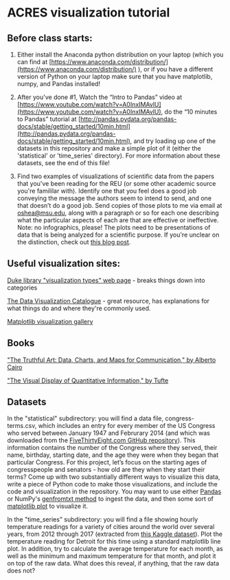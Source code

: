 # ACRES visualization tutorial

## Before class starts:

1. Either install the Anaconda python distribution on your laptop (which you can find at [https://www.anaconda.com/distribution/](https://www.anaconda.com/distribution/) ), or if you have a different version of Python on your laptop make sure that you have matplotlib, numpy, and Pandas installed!

2. After you've done #1, Watch the “Intro to Pandas” video at [https://www.youtube.com/watch?v=A0InxIMAvlU](https://www.youtube.com/watch?v=A0InxIMAvlU), do the “10 minutes to Pandas” tutorial at [http://pandas.pydata.org/pandas-docs/stable/getting_started/10min.html](http://pandas.pydata.org/pandas-docs/stable/getting_started/10min.html), and try loading up one of the datasets in this repository and make a simple plot of it (either the 'statistical' or 'time_series' directory).  For more information about these datasets, see the end of this file!

3. Find two examples of visualizations of scientific data from the papers that you've been reading for the REU (or some other academic source you're famililar with).  Identify one that you feel does a good job conveying the message the authors seem to intend to send, and one that doesn’t do a good job.  Send copies of those plots to me via email at oshea@msu.edu, along with a paragraph or so for each one describing what the particular aspects of each are that are effective or ineffective.  Note: no infographics, please!  The plots need to be presentations of data that is being analyzed for a scientific purpose.  If you're unclear on the distinction, check out [this blog post](https://blog.prototypr.io/getting-it-right-why-infographics-are-not-the-same-as-data-visualizations-a23da7de745e).

## Useful visualization sites:

[Duke library "visualization types" web page](https://guides.library.duke.edu/datavis/vis_types) - breaks things down into categories

[The Data Visualization Catalogue](https://datavizcatalogue.com/) - great resource, has explanations for what things do and where they're commonly used.

[Matplotlib visualization gallery](https://matplotlib.org/gallery.html) 

## Books

["The Truthful Art: Data, Charts, and Maps for Communication," by Alberto Cairo](https://www.amazon.com/Truthful-Art-Data-Charts-Communication/dp/0321934075/)

["The Visual Display of Quantitative Information," by Tufte](https://www.amazon.com/Visual-Display-Quantitative-Information/dp/0961392142/)

## Datasets

In the "statistical" subdirectory:  you will find a data file, congress-terms.csv, which includes an entry for every member of the US Congress who served between January 1947 and Februrary 2014 (and which was downloaded from the [FiveThirtyEight.com GitHub repository](https://github.com/fivethirtyeight/data/tree/master/congress-age)). This information contains the number of the Congress where they served, their name, birthday, starting date, and the age they were when they began that particular Congress.  For this project, let’s focus on the starting ages of congresspeople and senators - how old are they when they start their terms?  Come up with two substantially different ways to visualize this data, write a piece of Python code to make those visualizations, and include the code and visualization in the repository.  You may want to use either [Pandas](https://pandas.pydata.org/) or NumPy's [genfromtxt method](https://docs.scipy.org/doc/numpy-1.13.0/reference/generated/numpy.genfromtxt.html) to ingest the data, and then some sort of [matplotlib plot](https://matplotlib.org/gallery.html) to visualize it.

In the "time_series" subdirectory: you will find a file showing hourly temperature readings for a variety of cities around the world over several years, from 2012 through 2017 (extracted from [this Kaggle dataset](https://www.kaggle.com/selfishgene/historical-hourly-weather-data)). Plot the temperature reading for Detroit for this time using a standard matplotlib line plot. In addition, try to calculate the average temperature for each month, as well as the minimum and maximum temperature for that month, and plot it on top of the raw data. What does this reveal, if anything, that the raw data does not?